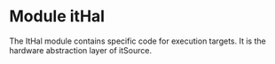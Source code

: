 Module itHal
=====

The ItHal module contains specific code for execution targets. It is the hardware abstraction layer of itSource. 

